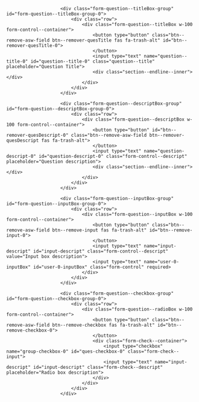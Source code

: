 <!-- Question title begin -->
                        <div class="form-question--titleBox-group" id="form-question--titleBox-group-0">
                            <div class="row">
                                <div class="form-question--titleBox w-100 form-control--container">
                                    <button type="button" class="btn--remove-asw-field btn--remover-quesTitle fas fa-trash-alt" id="btn--remover-quesTitle-0">
                                    </button>
                                    <input type="text" name="question--title-0" id="question--title-0" class="question--title" placeholder="Question Title">
                                    <div class="section--endline--inner"></div>
                                </div>
                            </div>
                        </div> 
<!-- Question title end -->

<!-- Question description begin -->
                        <div class="form-question--descriptBox-group" id="form-question--descriptBox-group-0">
                            <div class="row">
                                <div class="form-question--descriptBox w-100 form-control--container">
                                    <button type="button" id="btn--remover-quesDescript-0" class="btn--remove-asw-field btn--remover-quesDescript fas fa-trash-alt">
                                    </button>
                                    <input type="text" name="question-descript-0" id="question-descript-0" class="form-control--descript" placeholder="Question description">
                                    <div class="section--endline--inner"></div>
                                </div>
                            </div>
                        </div>
<!-- Question description end -->

<!-- Question input begin -->
                        <div class="form-question--inputBox-group" id="form-question--inputBox-group-0">
                            <div class="row">
                                <div class="form-question--inputBox w-100 form-control--container">
                                    <button type="button" class="btn--remove-asw-field btn--remove-input fas fa-trash-alt" id="btn--remove-input-0">
                                    </button>
                                    <input type="text" name="input-descript" id="input-descript" class="form-control--descript" value="Input box description">
                                    <input type="text" name="user-0-inputBox" id="user-0-inputBox" class="form-control" required>
                                </div>
                            </div>
                        </div>
<!-- Question input end -->

<!-- Question checkbox begin -->
                        <div class="form-question--checkbox-group" id="form-question--checkbox-group-0">
                            <div class="row">
                                <div class="form-question--radioBox w-100 form-control--container">
                                    <button type="button" class="btn--remove-asw-field btn--remove-checkbox fas fa-trash-alt" id="btn--remove-checkbox-0">
                                    </button>
                                    <div class="form-check--container">
                                        <input type="checkbox" name="group-checkbox-0" id="ques-checkbox-0" class="form-check--input">                                       
                                        <input type="text" name="input-descript" id="input-descript" class="form-check--descript" placeholder="Radio box description">
                                    </div> 
                                </div>
                            </div>
                        </div>
<!-- Question checkbox end -->